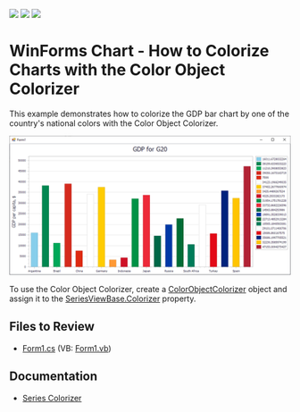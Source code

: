 <!-- default badges list -->
![](https://img.shields.io/endpoint?url=https://codecentral.devexpress.com/api/v1/VersionRange/128572861/19.1.3%2B)
[![](https://img.shields.io/badge/Open_in_DevExpress_Support_Center-FF7200?style=flat-square&logo=DevExpress&logoColor=white)](https://supportcenter.devexpress.com/ticket/details/T245209)
[![](https://img.shields.io/badge/📖_How_to_use_DevExpress_Examples-e9f6fc?style=flat-square)](https://docs.devexpress.com/GeneralInformation/403183)
<!-- default badges end -->

# WinForms Chart - How to Colorize Charts with the Color Object Colorizer

This example demonstrates how to colorize the GDP bar chart by one of the country's national colors with the Color Object Colorizer.

![Chart](./images/Chart.png)

To use the Color Object Colorizer, create a [ColorObjectColorizer](https://docs.devexpress.com/CoreLibraries/DevExpress.XtraCharts.ColorObjectColorizer) object and assign it to the [SeriesViewBase.Colorizer](https://docs.devexpress.com/CoreLibraries/DevExpress.XtraCharts.SeriesViewBase.Colorizer) property. 

## Files to Review

* [Form1.cs](./CS/ColorObjectColorizerExample/Form1.cs) (VB: [Form1.vb](./VB/ColorObjectColorizerExample/Form1.vb))

## Documentation

* [Series Colorizer](https://docs.devexpress.com/WindowsForms/120046/controls-and-libraries/chart-control/series/series-colorizer)



